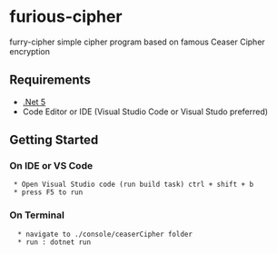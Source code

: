 # furious-cipher
furry-cipher simple cipher program based on famous Ceaser Cipher encryption


## Requirements

  * [.Net 5](https://dotnet.microsoft.com/download/dotnet/)
  * Code Editor or IDE (Visual Studio Code or Visual Studo preferred)
  
 ## Getting Started 
    
   ### On IDE or VS Code
   
     * Open Visual Studio code (run build task) ctrl + shift + b
     * press F5 to run 
      
   ### On Terminal 
   
      * navigate to ./console/ceaserCipher folder
      * run : dotnet run
